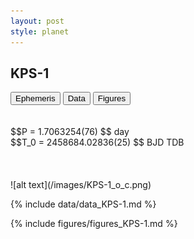 ```yaml
---
layout: post
style: planet
---
```

<script src="../js/planets.js"></script>

## KPS-1

<!-- Tab links -->
<div class="tab">
<button class="tablinks" onclick="openCity(event, 'Ephemeris')">Ephemeris</button>
<button class="tablinks" onclick="openCity(event, 'Data')">Data</button>
<button class="tablinks" onclick="openCity(event, 'Figures')">Figures</button>
</div>

<!-- Tab content -->
<div id="Ephemeris" class="tabcontent" markdown="1">
<br/><br/>
$$P = 1.7063254(76) $$ day <br/>
$$T_0 = 2458684.02836(25) $$ BJD TDB
<br/><br/>
<br/><br/>
![alt text](/images/KPS-1_o_c.png)
</div>


<div id="Data" class="tabcontent" markdown="1">

{% include data/data_KPS-1.md %}

</div>

<div id="Figures" class="tabcontent" markdown="1">
{% include figures/figures_KPS-1.md %}
</div>


<script src="../js/tabs.js"></script>


